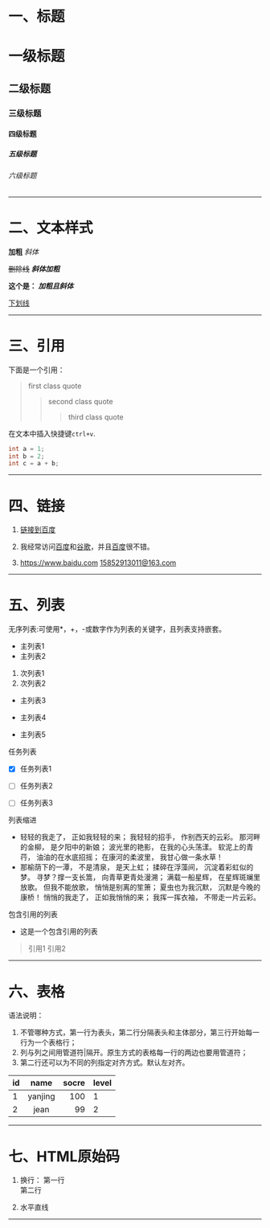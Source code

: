# 一、标题

# 一级标题 

## 二级标题

### 三级标题

#### 四级标题

##### 五级标题

###### 六级标题

-------------
# 二、文本样式

**加粗**			*斜体*

~~删除线~~		***斜体加粗***

**这个是： _加粗且斜体_**

<u>下划线</u>

--------------
# 三、引用

下面是一个引用：
> first class quote
>>second class quote
>>>third class quote

在文本中插入快捷键`ctrl+v`.

``` java
int a = 1;
int b = 2;
int c = a + b;
```

--------------
# 四、链接

1. [链接到百度](https://www.baidu.com)


2. 我经常访问[百度][1]和[谷歌][2]，并且[百度][1]很不错。


[1]:https://www.baidu.com
[2]:https://www.google.com

3. <https://www.baidu.com>
<15852913011@163.com>

--------------
# 五、列表
无序列表:可使用*，+，-或数字作为列表的关键字，且列表支持嵌套。

- 主列表1
- 主列表2
1. 次列表1
2. 次列表2
- 主列表3
+ 主列表4
* 主列表5

任务列表

- [x] 任务列表1
+ [ ] 任务列表2
* [ ] 任务列表3

列表缩进

*	轻轻的我走了， 正如我轻轻的来； 我轻轻的招手， 作别西天的云彩。
那河畔的金柳， 是夕阳中的新娘； 波光里的艳影， 在我的心头荡漾。 
软泥上的青荇， 油油的在水底招摇； 在康河的柔波里， 我甘心做一条水草！
*	那榆荫下的一潭， 不是清泉， 是天上虹； 揉碎在浮藻间， 沉淀着彩虹似的梦。 
寻梦？撑一支长篙， 向青草更青处漫溯； 满载一船星辉， 在星辉斑斓里放歌。 
但我不能放歌， 悄悄是别离的笙箫； 夏虫也为我沉默， 沉默是今晚的康桥！ 
悄悄的我走了， 正如我悄悄的来； 我挥一挥衣袖， 不带走一片云彩。

包含引用的列表

*	这是一个包含引用的列表
> 引用1
> 引用2

--------------
# 六、表格
语法说明：
1. 不管哪种方式，第一行为表头，第二行分隔表头和主体部分，第三行开始每一行为一个表格行；
2. 列与列之间用管道符|隔开。原生方式的表格每一行的两边也要用管道符；
3. 第二行还可以为不同的列指定对齐方式。默认左对齐。

|id|name|socre|level|
|:-|:-:|-:|:-|
|1|yanjing|100|1|
|2|jean|99|2|

--------------
# 七、HTML原始码
1. 换行：
第一行</br>第二行

2. 水平直线
<hr/>
